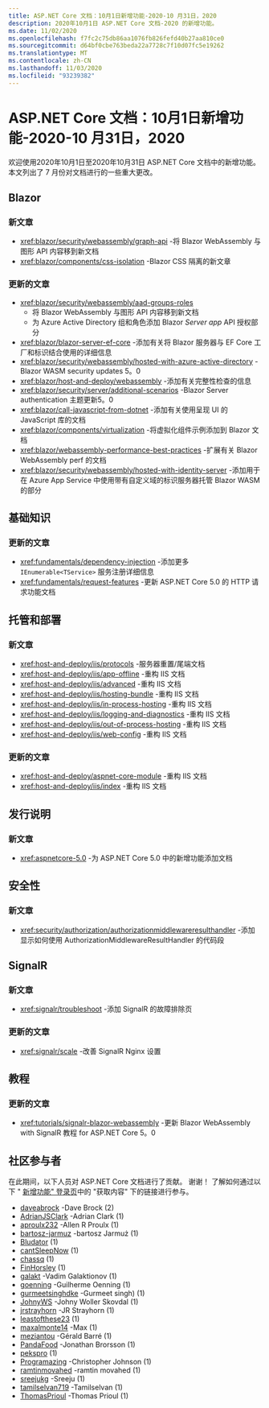 ```yaml
---
title: ASP.NET Core 文档：10月1日新增功能-2020-10 月31日，2020
description: 2020年10月1日 ASP.NET Core 文档-2020 的新增功能。
ms.date: 11/02/2020
ms.openlocfilehash: f7fc2c75db86aa1076fb826fefd40b27aa810ce0
ms.sourcegitcommit: d64bf0cbe763beda22a7728c7f10d07fc5e19262
ms.translationtype: MT
ms.contentlocale: zh-CN
ms.lasthandoff: 11/03/2020
ms.locfileid: "93239382"
---
```

# <a name="aspnet-core-docs-whats-new-for-october-1-2020---october-31-2020"></a>ASP.NET Core 文档：10月1日新增功能-2020-10 月31日，2020

欢迎使用2020年10月1日至2020年10月31日 ASP.NET Core 文档中的新增功能。 本文列出了 7 月份对文档进行的一些重大更改。

## <a name="blazor"></a>Blazor

### <a name="new-articles"></a>新文章

- <xref:blazor/security/webassembly/graph-api> -将 Blazor WebAssembly 与图形 API 内容移到新文档
- <xref:blazor/components/css-isolation> -Blazor CSS 隔离的新文章

### <a name="updated-articles"></a>更新的文章

- <xref:blazor/security/webassembly/aad-groups-roles>
  - 将 Blazor WebAssembly 与图形 API 内容移到新文档
  - 为 Azure Active Directory 组和角色添加 Blazor *Server app* API 授权部分
- <xref:blazor/blazor-server-ef-core> -添加有关将 Blazor 服务器与 EF Core 工厂和标识结合使用的详细信息
- <xref:blazor/security/webassembly/hosted-with-azure-active-directory> -Blazor WASM security updates 5。0
- <xref:blazor/host-and-deploy/webassembly> -添加有关完整性检查的信息
- <xref:blazor/security/server/additional-scenarios> -Blazor Server authentication 主题更新5。0
- <xref:blazor/call-javascript-from-dotnet> -添加有关使用呈现 UI 的 JavaScript 库的文档
- <xref:blazor/components/virtualization> -将虚拟化组件示例添加到 Blazor 文档
- <xref:blazor/webassembly-performance-best-practices> -扩展有关 Blazor WebAssembly perf 的文档
- <xref:blazor/security/webassembly/hosted-with-identity-server> -添加用于在 Azure App Service 中使用带有自定义域的标识服务器托管 Blazor WASM 的部分

## <a name="fundamentals"></a>基础知识

### <a name="updated-articles"></a>更新的文章

- <xref:fundamentals/dependency-injection> -添加更多 `IEnumerable<TService>` 服务注册详细信息
- <xref:fundamentals/request-features> -更新 ASP.NET Core 5.0 的 HTTP 请求功能文档

## <a name="hosting-and-deployment"></a>托管和部署

### <a name="new-articles"></a>新文章

- <xref:host-and-deploy/iis/protocols> -服务器重置/尾端文档
- <xref:host-and-deploy/iis/app-offline> -重构 IIS 文档
- <xref:host-and-deploy/iis/advanced> -重构 IIS 文档
- <xref:host-and-deploy/iis/hosting-bundle> -重构 IIS 文档
- <xref:host-and-deploy/iis/in-process-hosting> -重构 IIS 文档
- <xref:host-and-deploy/iis/logging-and-diagnostics> -重构 IIS 文档
- <xref:host-and-deploy/iis/out-of-process-hosting> -重构 IIS 文档
- <xref:host-and-deploy/iis/web-config> -重构 IIS 文档

### <a name="updated-articles"></a>更新的文章

- <xref:host-and-deploy/aspnet-core-module> -重构 IIS 文档
- <xref:host-and-deploy/iis/index> -重构 IIS 文档

## <a name="release-notes"></a>发行说明

### <a name="new-articles"></a>新文章

- <xref:aspnetcore-5.0> -为 ASP.NET Core 5.0 中的新增功能添加文档

## <a name="security"></a>安全性

### <a name="new-articles"></a>新文章

- <xref:security/authorization/authorizationmiddlewareresulthandler> -添加显示如何使用 AuthorizationMiddlewareResultHandler 的代码段

## <a name="signalr"></a>SignalR

### <a name="new-articles"></a>新文章

- <xref:signalr/troubleshoot> -添加 SignalR 的故障排除页

### <a name="updated-articles"></a>更新的文章

- <xref:signalr/scale> -改善 SignalR Nginx 设置

## <a name="tutorials"></a>教程

### <a name="updated-articles"></a>更新的文章

- <xref:tutorials/signalr-blazor-webassembly> -更新 Blazor WebAssembly with SignalR 教程 for ASP.NET Core 5。0

## <a name="community-contributors"></a>社区参与者

在此期间，以下人员对 ASP.NET Core 文档进行了贡献。 谢谢！ 了解如何通过以下 " [新增功能" 登录页](index.yml)中的 "获取内容" 下的链接进行参与。

- [daveabrock](https://github.com/daveabrock) -Dave Brock (2) 
- [AdrianJSClark](https://github.com/AdrianJSClark) -Adrian Clark (1) 
- [aproulx232](https://github.com/aproulx232) -Allen R Proulx (1) 
- [bartosz-jarmuz](https://github.com/bartosz-jarmuz) -bartosz Jarmuż (1) 
- [Bludator](https://github.com/Bludator) (1) 
- [cantSleepNow](https://github.com/cantSleepNow) (1) 
- [chassq](https://github.com/chassq) (1) 
- [FinHorsley](https://github.com/FinHorsley) (1) 
- [galakt](https://github.com/galakt) -Vadim Galaktionov (1) 
- [goenning](https://github.com/goenning) -Guilherme Oenning (1) 
- [gurmeetsinghdke](https://github.com/gurmeetsinghdke) -Gurmeet singh)  (1) 
- [JohnyWS](https://github.com/JohnyWS) -Johny Woller Skovdal (1) 
- [jrstrayhorn](https://github.com/jrstrayhorn) -JR Strayhorn (1) 
- [leastofthese23](https://github.com/leastofthese23) (1)
- [maxalmonte14](https://github.com/maxalmonte14) -Max (1) 
- [meziantou](https://github.com/meziantou) -Gérald Barré (1) 
- [PandaFood](https://github.com/PandaFood) -Jonathan Brorsson (1) 
- [pekspro](https://github.com/pekspro) (1) 
- [Programazing](https://github.com/Programazing) -Christopher Johnson (1) 
- [ramtinmovahed](https://github.com/ramtinmovahed) -ramtin movahed (1) 
- [sreejukg](https://github.com/sreejukg) -Sreeju (1) 
- [tamilselvan719](https://github.com/tamilselvan719) -Tamilselvan (1) 
- [ThomasPrioul](https://github.com/ThomasPrioul) -Thomas Prioul (1) 
